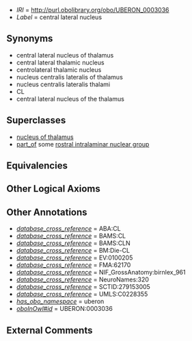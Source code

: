  * *IRI* = http://purl.obolibrary.org/obo/UBERON_0003036
 * *Label* = central lateral nucleus

## Synonyms

 * central lateral nucleus of thalamus
 * central lateral thalamic nucleus
 * centrolateral thalamic nucleus
 * nucleus centralis lateralis of thalamus
 * nucleus centralis lateralis thalami
 * CL
 * central lateral nucleus of the thalamus

## Superclasses

 * [nucleus of thalamus](../../UBERON/92/UBERON_0007692.md)
 * [part_of](../../BFO/50/BFO_0000050.md) some [rostral intralaminar nuclear group](../../UBERON/65/UBERON_0002965.md)

## Equivalencies


## Other Logical Axioms


## Other Annotations

 * *[database_cross_reference](../../ef/oboInOwl#hasDbXref.md)* = ABA:CL
 * *[database_cross_reference](../../ef/oboInOwl#hasDbXref.md)* = BAMS:CL
 * *[database_cross_reference](../../ef/oboInOwl#hasDbXref.md)* = BAMS:CLN
 * *[database_cross_reference](../../ef/oboInOwl#hasDbXref.md)* = BM:Die-CL
 * *[database_cross_reference](../../ef/oboInOwl#hasDbXref.md)* = EV:0100205
 * *[database_cross_reference](../../ef/oboInOwl#hasDbXref.md)* = FMA:62170
 * *[database_cross_reference](../../ef/oboInOwl#hasDbXref.md)* = NIF_GrossAnatomy:birnlex_961
 * *[database_cross_reference](../../ef/oboInOwl#hasDbXref.md)* = NeuroNames:320
 * *[database_cross_reference](../../ef/oboInOwl#hasDbXref.md)* = SCTID:279153005
 * *[database_cross_reference](../../ef/oboInOwl#hasDbXref.md)* = UMLS:C0228355
 * *[has_obo_namespace](../../ce/oboInOwl#hasOBONamespace.md)* = uberon
 * *[oboInOwl#id](../../id/oboInOwl#id.md)* = UBERON:0003036

## External Comments

